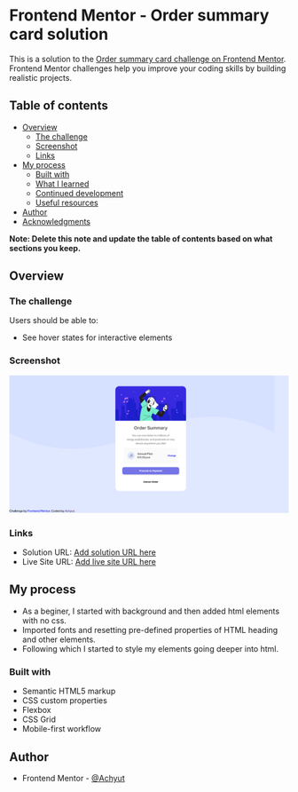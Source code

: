 # Frontend Mentor - Order summary card solution

This is a solution to the [Order summary card challenge on Frontend Mentor](https://www.frontendmentor.io/challenges/order-summary-component-QlPmajDUj). Frontend Mentor challenges help you improve your coding skills by building realistic projects. 

## Table of contents

- [Overview](#overview)
  - [The challenge](#the-challenge)
  - [Screenshot](#screenshot)
  - [Links](#links)
- [My process](#my-process)
  - [Built with](#built-with)
  - [What I learned](#what-i-learned)
  - [Continued development](#continued-development)
  - [Useful resources](#useful-resources)
- [Author](#author)
- [Acknowledgments](#acknowledgments)

**Note: Delete this note and update the table of contents based on what sections you keep.**

## Overview

### The challenge

Users should be able to:

- See hover states for interactive elements

### Screenshot

![](Screenshot.png)

### Links

- Solution URL: [Add solution URL here](https://your-solution-url.com)
- Live Site URL: [Add live site URL here](https://achyut-0705.github.io/Order-Summary/)

## My process

- As a beginer, I started with background and then added html elements with no css.
- Imported fonts and resetting pre-defined properties of HTML heading and other elements.
- Following which I started to style my elements going deeper into html.

### Built with

- Semantic HTML5 markup
- CSS custom properties
- Flexbox
- CSS Grid
- Mobile-first workflow

## Author

- Frontend Mentor - [@Achyut](https://www.frontendmentor.io/profile/Achyut-0705)
